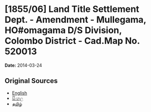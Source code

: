 # [1855/06] Land Title Settlement Dept. - Amendment - Mullegama, HO#omagama D/S Division, Colombo District - Cad.Map No. 520013

**Date:** 2014-03-24

## Original Sources

- [English](https://documents.gov.lk/view/extra-gazettes/2014/3/1855-06_E.pdf)
- [සිංහල](https://documents.gov.lk/view/extra-gazettes/2014/3/1855-06_S.pdf)
- [தமிழ்](https://documents.gov.lk/view/extra-gazettes/2014/3/1855-06_T.pdf)
